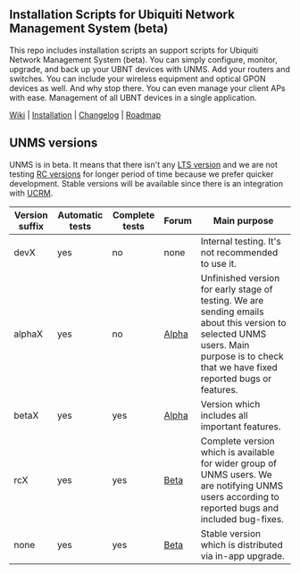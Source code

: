 ## Installation Scripts for Ubiquiti Network Management System (beta)

This repo includes installation scripts an support scripts for Ubiquiti Network Management System (beta). You can simply configure, monitor, upgrade, and back up your UBNT devices with UNMS. Add your routers and switches. You can include your wireless equipment and optical GPON devices as well. And why stop there. You can even manage your client APs with ease. Management of all UBNT devices in a single application.

[Wiki](https://github.com/Ubiquiti-App/UNMS/wiki) | [Installation](https://github.com/Ubiquiti-App/UNMS/wiki/Installation-%26-Update) | [Changelog](https://github.com/Ubiquiti-App/UNMS/releases) | [Roadmap](https://unms.com/)

## UNMS versions

UNMS is in beta. It means that there isn't any [LTS version](https://en.wikipedia.org/wiki/Long-term_support) and we are not testing [RC versions](https://en.wikipedia.org/wiki/Software_release_life_cycle#Release_candidate) for longer period of time because we prefer quicker development. Stable versions will be available since there is an integration with [UCRM](https://ucrm.ubnt.com). 

| Version suffix | Automatic tests | Complete tests | Forum | Main purpose |
| ----------- | ------------- | -------------- | -------------- | -------------- |
| devX | yes | no | none | Internal testing. It's not recommended to use it. |
| alphaX | yes | no | [Alpha](https://community.ubnt.com/t5/UNMS-Alpha/bd-p/UNMS-Alpha) | Unfinished version for early stage of testing. We are sending emails about this version to selected UNMS users. Main purpose is to check that we have fixed reported bugs or features. |
| betaX | yes | yes | [Alpha](https://community.ubnt.com/t5/UNMS-Alpha/bd-p/UNMS-Alpha) | Version which includes all important features. |
| rcX | yes | yes | [Beta](https://community.ubnt.com/t5/UNMS-Beta/bd-p/UNMSBeta) | Complete version which is available for wider group of UNMS users. We are notifying UNMS users according to reported bugs and included bug-fixes. | 
| none | yes | yes | [Beta](https://community.ubnt.com/t5/UNMS-Beta/bd-p/UNMSBeta) | Stable version which is distributed via in-app upgrade. |